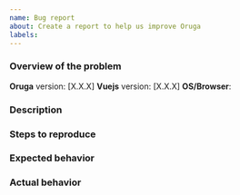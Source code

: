 ```yaml
---
name: Bug report
about: Create a report to help us improve Oruga
labels: 
---
```


<!-- PLEASE READ THE FOLLOWING INSTRUCTIONS -->

<!--
- Try to search for your issue, it may have already been answered or even fixed in the development version.
- Check if the issue is reproducible with the latest stable version of Oruga.
- It is **required** that you clearly describe the steps necessary to reproduce the issue.
- It is recommended that you make a screenshots/animated GIFs/JSFiddle/JSBin/Codepen to demonstrate your issue.
- If your issue is resolved but still open, don’t hesitate to close it. In case you found a solution by yourself, it could be helpful to explain how you fixed it.
- Use English for communication
-->

### Overview of the problem

**Oruga** version: [X.X.X]
**Vuejs** version: [X.X.X]
**OS/Browser**:

### Description

<!--Description of the bug-->

### Steps to reproduce

<!--
1. First Step
2. Second Step
3. and so on...
-->

### Expected behavior

<!--What you expected to happen-->

### Actual behavior

<!--What actually happened-->
